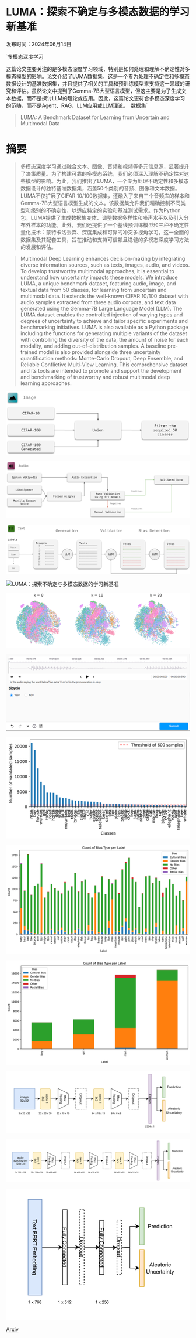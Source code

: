 # LUMA：探索不确定与多模态数据的学习新基准

发布时间：2024年06月14日

`多模态深度学习

这篇论文主要关注的是多模态深度学习领域，特别是如何处理和理解不确定性对多模态模型的影响。论文介绍了LUMA数据集，这是一个专为处理不确定性和多模态数据设计的基准数据集，并且提供了相关的工具和预训练模型来支持这一领域的研究和评估。虽然论文中提到了Gemma-7B大型语言模型，但这主要是为了生成文本数据，而不是探讨LLM的理论或应用。因此，这篇论文更符合多模态深度学习的范畴，而不是Agent、RAG、LLM应用或LLM理论。` `数据集`

> LUMA: A Benchmark Dataset for Learning from Uncertain and Multimodal Data

# 摘要

> 多模态深度学习通过融合文本、图像、音频和视频等多元信息源，显著提升了决策质量。为了构建可靠的多模态系统，我们必须深入理解不确定性对这些模型的影响。为此，我们推出了LUMA，一个专为处理不确定性和多模态数据设计的独特基准数据集，涵盖50个类别的音频、图像和文本数据。LUMA不仅扩展了CIFAR 10/100数据集，还融入了来自三个音频库的样本和Gemma-7B大型语言模型生成的文本。该数据集允许我们精确控制不同类型和级别的不确定性，以适应特定的实验和基准测试需求。作为Python包，LUMA提供了生成数据集变体、调整数据多样性和噪声水平以及引入分布外样本的功能。此外，我们还提供了一个基线预训练模型和三种不确定性量化技术：蒙特卡洛丢弃、深度集成和可靠的冲突多视角学习。这一全面的数据集及其配套工具，旨在推动和支持可信赖且稳健的多模态深度学习方法的发展和评估。

> Multimodal Deep Learning enhances decision-making by integrating diverse information sources, such as texts, images, audio, and videos. To develop trustworthy multimodal approaches, it is essential to understand how uncertainty impacts these models. We introduce LUMA, a unique benchmark dataset, featuring audio, image, and textual data from 50 classes, for learning from uncertain and multimodal data. It extends the well-known CIFAR 10/100 dataset with audio samples extracted from three audio corpora, and text data generated using the Gemma-7B Large Language Model (LLM). The LUMA dataset enables the controlled injection of varying types and degrees of uncertainty to achieve and tailor specific experiments and benchmarking initiatives. LUMA is also available as a Python package including the functions for generating multiple variants of the dataset with controlling the diversity of the data, the amount of noise for each modality, and adding out-of-distribution samples. A baseline pre-trained model is also provided alongside three uncertainty quantification methods: Monte-Carlo Dropout, Deep Ensemble, and Reliable Conflictive Multi-View Learning. This comprehensive dataset and its tools are intended to promote and support the development and benchmarking of trustworthy and robust multimodal deep learning approaches.

![LUMA：探索不确定与多模态数据的学习新基准](../../../paper_images/2406.09864/image_collection.png)

![LUMA：探索不确定与多模态数据的学习新基准](../../../paper_images/2406.09864/audio_extraction.png)

![LUMA：探索不确定与多模态数据的学习新基准](../../../paper_images/2406.09864/text_generation_pipeline.png)

![LUMA：探索不确定与多模态数据的学习新基准](../../../paper_images/2406.09864/class_diversity.png)

![LUMA：探索不确定与多模态数据的学习新基准](../../../paper_images/2406.09864/total_diversity.png)

![LUMA：探索不确定与多模态数据的学习新基准](../../../paper_images/2406.09864/labeling_interface.png)

![LUMA：探索不确定与多模态数据的学习新基准](../../../paper_images/2406.09864/x1.png)

![LUMA：探索不确定与多模态数据的学习新基准](../../../paper_images/2406.09864/x2.png)

![LUMA：探索不确定与多模态数据的学习新基准](../../../paper_images/2406.09864/x3.png)

![LUMA：探索不确定与多模态数据的学习新基准](../../../paper_images/2406.09864/x4.png)

![LUMA：探索不确定与多模态数据的学习新基准](../../../paper_images/2406.09864/x5.png)

![LUMA：探索不确定与多模态数据的学习新基准](../../../paper_images/2406.09864/x6.png)

[Arxiv](https://arxiv.org/abs/2406.09864)